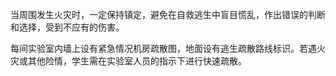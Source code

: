 当周围发生火灾时，一定保持镇定，避免在自救逃生中盲目慌乱，作出错误的判断和选择，受到不应有的伤害。

每间实验室内墙上设有紧急情况机房疏散图，地面设有逃生疏散路线标识。若遇火灾或其他险情，学生需在实验室人员的指示下进行快速疏散。
